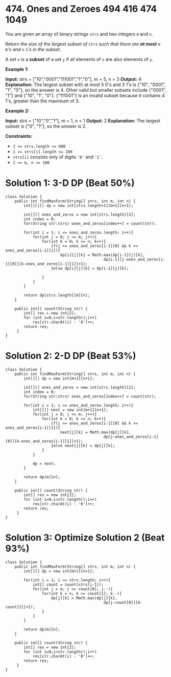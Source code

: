 # 474. Ones and Zeroes 494 416 474 1049
You are given an array of binary strings  `strs`  and two integers  `m`  and  `n`.

Return  _the size of the largest subset of  `strs`  such that there are  **at most**_ `m`  `0`_'s and_ `n`  `1`_'s in the subset_.

A set  `x`  is a  **subset**  of a set  `y`  if all elements of  `x`  are also elements of  `y`.

**Example 1:**

**Input:** strs = ["10","0001","111001","1","0"], m = 5, n = 3
**Output:** 4
**Explanation:** The largest subset with at most 5 0's and 3 1's is {"10", "0001", "1", "0"}, so the answer is 4.
Other valid but smaller subsets include {"0001", "1"} and {"10", "1", "0"}.
{"111001"} is an invalid subset because it contains 4 1's, greater than the maximum of 3.

**Example 2:**

**Input:** strs = ["10","0","1"], m = 1, n = 1
**Output:** 2
**Explanation:** The largest subset is {"0", "1"}, so the answer is 2.

**Constraints:**

-   `1 <= strs.length <= 600`
-   `1 <= strs[i].length <= 100`
-   `strs[i]`  consists only of digits  `'0'`  and  `'1'`.
-   `1 <= m, n <= 100`


# Solution 1: 3-D DP (Beat 50%)
```
class Solution {
    public int findMaxForm(String[] strs, int m, int n) {
        int[][][] dp = new int[strs.length+1][m+1][n+1];
        
        int[][] ones_and_zeros = new int[strs.length][2];
        int index = 0;
        for(String str:strs) ones_and_zeros[index++] = count(str);
       
        for(int i = 1; i <= ones_and_zeros.length; i++){
            for(int j = 0; j <= m; j++){
                for(int k = 0; k <= n; k++){
                    if(j >= ones_and_zeros[i-1][0] && k >= ones_and_zeros[i-1][1]){
                        dp[i][j][k] = Math.max(dp[i-1][j][k],
                                           dp[i-1][j-ones_and_zeros[i-1][0]][k-ones_and_zeros[i-1][1]]+1);    
                    }else dp[i][j][k] = dp[i-1][j][k];
                    
                }
            }
        }
        
        return dp[strs.length][m][n];
    }
    
    public int[] count(String str) {
        int[] res = new int[2];
        for (int i=0;i<str.length();i++)
            res[str.charAt(i) - '0']++;
        return res;
     }
}
```

# Solution 2: 2-D DP (Beat 53%)
```
class Solution {
    public int findMaxForm(String[] strs, int m, int n) {
        int[][] dp = new int[m+1][n+1];
        
        int[][] ones_and_zeros = new int[strs.length][2];
        int index = 0;
        for(String str:strs) ones_and_zeros[index++] = count(str);
       
        for(int i = 1; i <= ones_and_zeros.length; i++){
            int[][] next = new int[m+1][n+1];
            for(int j = 0; j <= m; j++){
                for(int k = 0; k <= n; k++){
                    if(j >= ones_and_zeros[i-1][0] && k >= ones_and_zeros[i-1][1]){
                        next[j][k] = Math.max(dp[j][k],
                                           dp[j-ones_and_zeros[i-1][0]][k-ones_and_zeros[i-1][1]]+1);    
                    }else next[j][k] = dp[j][k];
                }
            }
            
            dp = next;
        }
        
        return dp[m][n];
    }
    
    public int[] count(String str) {
        int[] res = new int[2];
        for (int i=0;i<str.length();i++)
            res[str.charAt(i) - '0']++;
        return res;
     }
}
```


# Solution 3: Optimize Solution 2 (Beat 93%)
```
class Solution {
    public int findMaxForm(String[] strs, int m, int n) {
        int[][] dp = new int[m+1][n+1];
        
        for(int i = 1; i <= strs.length; i++){
            int[] count = count(strs[i-1]);
            for(int j = m; j >= count[0]; j--){
                for(int k = n; k >= count[1]; k--){
                    dp[j][k] = Math.max(dp[j][k],
                                           dp[j-count[0]][k-count[1]]+1);    
                }
            }
        }
        
        return dp[m][n];
    }
    
    public int[] count(String str) {
        int[] res = new int[2];
        for (int i=0;i<str.length();i++)
            res[str.charAt(i) - '0']++;
        return res;
     }
}
```
